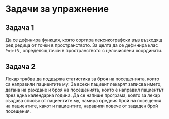# Задачи за упражнение
## Задача 1
Да се дефинира функция, която сортира лексикографски във възходящ ред редица от точки в пространството. 
За целта да се дефинира клас `Point3` , определящ точки в пространството с целочислени координати.

## Задача 2
Лекар трябва да поддържа статистика за броя на посещенията, които са направили пациентите му.
За всеки пациент лекарят записва името, датана на раждане и броя на посещенията, които е направил пациентът през една календарна година.
Да се напише програма, която за лекар създава списък от пациентите му, намира средния брой на посещения на пациентите, какот и пациентите,
наравили повече от зададен брой посещения.
